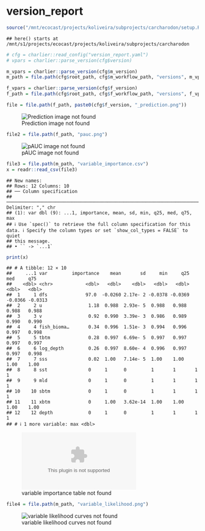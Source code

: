 version_report
================

``` r
source("/mnt/ecocast/projects/koliveira/subprojects/carcharodon/setup.R")
```

    ## here() starts at /mnt/s1/projects/ecocast/projects/koliveira/subprojects/carcharodon

``` r
# cfg = charlier::read_config("version_report.yaml")
# vpars = charlier::parse_version(cfg$version)

m_vpars = charlier::parse_version(cfg$m_version)
m_path = file.path(cfg$root_path, cfg$m_workflow_path, "versions", m_vpars[["major"]], m_vpars[["minor"]], cfg$m_version)

f_vpars = charlier::parse_version(cfg$f_version)
f_path = file.path(cfg$root_path, cfg$f_workflow_path, "versions", f_vpars[["major"]], f_vpars[["minor"]], cfg$f_version)
```

``` r
file = file.path(f_path, paste0(cfg$f_version, "_prediction.png"))
```

<figure>
<img
src="/mnt/s1/projects/ecocast/projects/koliveira/subprojects/carcharodon//workflows/forecast_workflow/versions/v01/200/v01.200.03/v01.200.03_prediction.png"
alt="Prediction image not found" />
<figcaption aria-hidden="true">Prediction image not found</figcaption>
</figure>

``` r
file2 = file.path(f_path, "pauc.png")
```

<figure>
<img
src="/mnt/s1/projects/ecocast/projects/koliveira/subprojects/carcharodon//workflows/forecast_workflow/versions/v01/200/v01.200.03/pauc.png"
alt="pAUC image not found" />
<figcaption aria-hidden="true">pAUC image not found</figcaption>
</figure>

``` r
file3 = file.path(m_path, "variable_importance.csv")
x = readr::read_csv(file3)
```

    ## New names:
    ## Rows: 12 Columns: 10
    ## ── Column specification
    ## ──────────────────────────────────────────────────────────────────────────────────────────────────────────────────────── Delimiter: "," chr
    ## (1): var dbl (9): ...1, importance, mean, sd, min, q25, med, q75, max
    ## ℹ Use `spec()` to retrieve the full column specification for this data. ℹ Specify the column types or set `show_col_types = FALSE` to quiet
    ## this message.
    ## • `` -> `...1`

``` r
print(x)
```

    ## # A tibble: 12 × 10
    ##     ...1 var         importance    mean       sd     min     q25     med     q75
    ##    <dbl> <chr>            <dbl>   <dbl>    <dbl>   <dbl>   <dbl>   <dbl>   <dbl>
    ##  1     1 dfs              97.0  -0.0260 2.17e- 2 -0.0378 -0.0369 -0.0366 -0.0313
    ##  2     2 u                 1.18  0.988  2.93e- 5  0.988   0.988   0.988   0.988 
    ##  3     3 v                 0.92  0.990  3.39e- 3  0.986   0.989   0.990   0.990 
    ##  4     4 fish_bioma…       0.34  0.996  1.51e- 3  0.994   0.996   0.997   0.998 
    ##  5     5 tbtm              0.28  0.997  6.69e- 5  0.997   0.997   0.997   0.997 
    ##  6     6 log_depth         0.26  0.997  8.60e- 4  0.996   0.997   0.997   0.998 
    ##  7     7 sss               0.02  1.00   7.14e- 5  1.00    1.00    1.00    1.00  
    ##  8     8 sst               0     1      0         1       1       1       1     
    ##  9     9 mld               0     1      0         1       1       1       1     
    ## 10    10 sbtm              0     1      0         1       1       1       1     
    ## 11    11 xbtm              0     1.00   3.62e-14  1.00    1.00    1.00    1.00  
    ## 12    12 depth             0     1      0         1       1       1       1     
    ## # ℹ 1 more variable: max <dbl>

<figure>
<embed
src="/mnt/s1/projects/ecocast/projects/koliveira/subprojects/carcharodon//workflows/modeling_workflow/versions/v01/200/v01.200.03/variable_importance.csv" />
<figcaption aria-hidden="true">variable importance table not
found</figcaption>
</figure>

``` r
file4 = file.path(m_path, "variable_likelihood.png")
```

<figure>
<img
src="/mnt/s1/projects/ecocast/projects/koliveira/subprojects/carcharodon//workflows/modeling_workflow/versions/v01/200/v01.200.03/variable_likelihood.png"
alt="variable likelihood curves not found" />
<figcaption aria-hidden="true">variable likelihood curves not
found</figcaption>
</figure>
